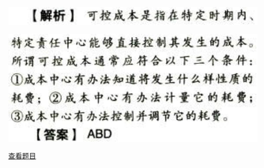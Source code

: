 ![](aa8f21b23147c50d558f51862f206e62.png)

![](3a8e4a132fa2fa1999835fd33bb75b54.png)

[查看题目](../C19责任会计.本章真题.md#1-题目)

